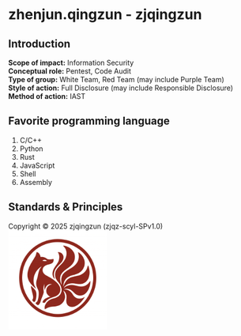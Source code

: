 # zhenjun.qingzun - zjqingzun



## Introduction
__Scope of impact:__ Information Security <br> 
__Conceptual role:__ Pentest, Code Audit <br>
__Type of group:__ White Team, Red Team (may include Purple Team) <br>
__Style of action:__ Full Disclosure (may include Responsible Disclosure) <br>
__Method of action:__ IAST <br>


## Favorite programming language
1. C/C++
2. Python
3. Rust
4. JavaScript
5. Shell
6. Assembly


## Standards & Principles
Copyright © 2025 zjqingzun (zjqz-scyl-SPv1.0) <br>
<img src="prod/zjqz-scyl-splatest.png" alt="zjqz-scyl-Spv1.0" width="200" height="200"> <br>
